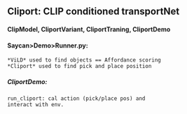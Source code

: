 ## Cliport: CLIP conditioned transportNet
#### ClipModel, CliportVariant, CliportTraning, CliportDemo
#### Saycan>Demo>Runner.py: 
    *ViLD* used to find objects == Affordance scoring
    *Cliport* used to find pick and place position
##### CliportDemo:
    run_cliport: cal action (pick/place pos) and 
    interact with env.

#### 